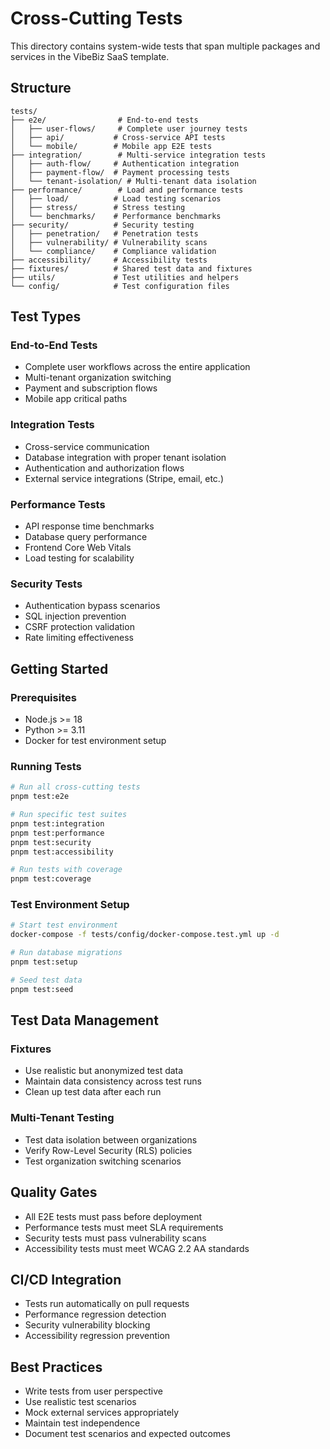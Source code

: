 # Cross-Cutting Tests

This directory contains system-wide tests that span multiple packages and services in the VibeBiz SaaS template.

## Structure

```
tests/
├── e2e/                # End-to-end tests
│   ├── user-flows/     # Complete user journey tests
│   ├── api/           # Cross-service API tests
│   └── mobile/        # Mobile app E2E tests
├── integration/        # Multi-service integration tests
│   ├── auth-flow/     # Authentication integration
│   ├── payment-flow/  # Payment processing tests
│   └── tenant-isolation/ # Multi-tenant data isolation
├── performance/        # Load and performance tests
│   ├── load/          # Load testing scenarios
│   ├── stress/        # Stress testing
│   └── benchmarks/    # Performance benchmarks
├── security/          # Security testing
│   ├── penetration/   # Penetration tests
│   ├── vulnerability/ # Vulnerability scans
│   └── compliance/    # Compliance validation
├── accessibility/     # Accessibility tests
├── fixtures/          # Shared test data and fixtures
├── utils/             # Test utilities and helpers
└── config/            # Test configuration files
```

## Test Types

### End-to-End Tests

- Complete user workflows across the entire application
- Multi-tenant organization switching
- Payment and subscription flows
- Mobile app critical paths

### Integration Tests

- Cross-service communication
- Database integration with proper tenant isolation
- Authentication and authorization flows
- External service integrations (Stripe, email, etc.)

### Performance Tests

- API response time benchmarks
- Database query performance
- Frontend Core Web Vitals
- Load testing for scalability

### Security Tests

- Authentication bypass scenarios
- SQL injection prevention
- CSRF protection validation
- Rate limiting effectiveness

## Getting Started

### Prerequisites

- Node.js >= 18
- Python >= 3.11
- Docker for test environment setup

### Running Tests

```bash
# Run all cross-cutting tests
pnpm test:e2e

# Run specific test suites
pnpm test:integration
pnpm test:performance
pnpm test:security
pnpm test:accessibility

# Run tests with coverage
pnpm test:coverage
```

### Test Environment Setup

```bash
# Start test environment
docker-compose -f tests/config/docker-compose.test.yml up -d

# Run database migrations
pnpm test:setup

# Seed test data
pnpm test:seed
```

## Test Data Management

### Fixtures

- Use realistic but anonymized test data
- Maintain data consistency across test runs
- Clean up test data after each run

### Multi-Tenant Testing

- Test data isolation between organizations
- Verify Row-Level Security (RLS) policies
- Test organization switching scenarios

## Quality Gates

- All E2E tests must pass before deployment
- Performance tests must meet SLA requirements
- Security tests must pass vulnerability scans
- Accessibility tests must meet WCAG 2.2 AA standards

## CI/CD Integration

- Tests run automatically on pull requests
- Performance regression detection
- Security vulnerability blocking
- Accessibility regression prevention

## Best Practices

- Write tests from user perspective
- Use realistic test scenarios
- Mock external services appropriately
- Maintain test independence
- Document test scenarios and expected outcomes

